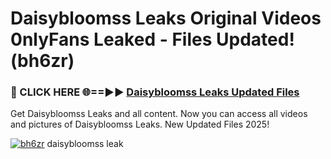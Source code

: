 # Daisybloomss Leaks Original Videos 0nlyFans Leaked - Files Updated! (bh6zr)

<h3>🔴 CLICK HERE 🌐==►► <a href="https://tinyurl.com/ms9xzufz" rel="nofollow">Daisybloomss Leaks Updated Files</a></h3>

Get Daisybloomss Leaks and all content. Now you can access all videos and pictures of Daisybloomss Leaks. New Updated Files 2025!

[![bh6zr](https://i.imgur.com/ppqm5kG.gif)](https://tinyurl.com/ms9xzufz)
daisybloomss leak
